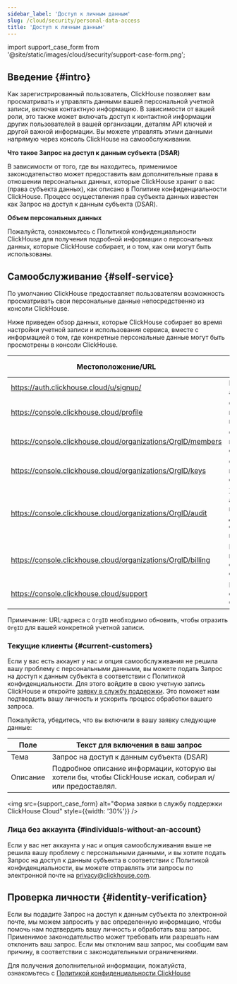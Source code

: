 ```yaml
---
sidebar_label: 'Доступ к личным данным'
slug: /cloud/security/personal-data-access
title: 'Доступ к личным данным'
---
```


import support_case_form from '@site/static/images/cloud/security/support-case-form.png';

## Введение {#intro}

Как зарегистрированный пользователь, ClickHouse позволяет вам просматривать и управлять данными вашей персональной учетной записи, включая контактную информацию. В зависимости от вашей роли, это также может включать доступ к контактной информации других пользователей в вашей организации, деталям API ключей и другой важной информации. Вы можете управлять этими данными напрямую через консоль ClickHouse на самообслуживании.

**Что такое Запрос на доступ к данным субъекта (DSAR)**

В зависимости от того, где вы находитесь, применимое законодательство может предоставить вам дополнительные права в отношении персональных данных, которые ClickHouse хранит о вас (права субъекта данных), как описано в Политике конфиденциальности ClickHouse. Процесс осуществления прав субъекта данных известен как Запрос на доступ к данным субъекта (DSAR).

**Объем персональных данных**

Пожалуйста, ознакомьтесь с Политикой конфиденциальности ClickHouse для получения подробной информации о персональных данных, которые ClickHouse собирает, и о том, как они могут быть использованы.

## Самообслуживание {#self-service}

По умолчанию ClickHouse предоставляет пользователям возможность просматривать свои персональные данные непосредственно из консоли ClickHouse.

Ниже приведен обзор данных, которые ClickHouse собирает во время настройки учетной записи и использования сервиса, вместе с информацией о том, где конкретные персональные данные могут быть просмотрены в консоли ClickHouse.

| Местоположение/URL | Описание | Персональные данные |
|--------------------|----------------|---------------------|
| https://auth.clickhouse.cloud/u/signup/ | Регистрация аккаунта | email, password |
| https://console.clickhouse.cloud/profile | Общие данные профиля пользователя | name, email |
| https://console.clickhouse.cloud/organizations/OrgID/members | Список пользователей в организации | name, email |
| https://console.clickhouse.cloud/organizations/OrgID/keys | Список API ключей и кто их создал | email |
| https://console.clickhouse.cloud/organizations/OrgID/audit | Журнал активности, перечисляющий действия отдельных пользователей | email |
| https://console.clickhouse.cloud/organizations/OrgID/billing | Информация о выставлении счетов и счета-фактуры | billing address, email |
| https://console.clickhouse.cloud/support | Взаимодействия с поддержкой ClickHouse | name, email |

Примечание: URL-адреса с `OrgID` необходимо обновить, чтобы отразить `OrgID` для вашей конкретной учетной записи.

### Текущие клиенты {#current-customers}

Если у вас есть аккаунт у нас и опция самообслуживания не решила вашу проблему с персональными данными, вы можете подать Запрос на доступ к данным субъекта в соответствии с Политикой конфиденциальности. Для этого войдите в свою учетную запись ClickHouse и откройте [заявку в службу поддержки](https://console.clickhouse.cloud/support). Это поможет нам подтвердить вашу личность и ускорить процесс обработки вашего запроса.

Пожалуйста, убедитесь, что вы включили в вашу заявку следующие данные:

| Поле | Текст для включения в ваш запрос |
|-------------|---------------------------------------------------|
| Тема     | Запрос на доступ к данным субъекта (DSAR)                |
| Описание | Подробное описание информации, которую вы хотели бы, чтобы ClickHouse искал, собирал и/или предоставлял. |

<img src={support_case_form} alt="Форма заявки в службу поддержки ClickHouse Cloud" style={{width: '30%'}} />

### Лица без аккаунта {#individuals-without-an-account}

Если у вас нет аккаунта у нас и опция самообслуживания выше не решила вашу проблему с персональными данными, и вы хотите подать Запрос на доступ к данным субъекта в соответствии с Политикой конфиденциальности, вы можете отправлять эти запросы по электронной почте на [privacy@clickhouse.com](mailto:privacy@clickhouse.com).

## Проверка личности {#identity-verification}

Если вы подадите Запрос на доступ к данным субъекта по электронной почте, мы можем запросить у вас определенную информацию, чтобы помочь нам подтвердить вашу личность и обработать ваш запрос. Применимое законодательство может требовать или разрешать нам отклонить ваш запрос. Если мы отклоним ваш запрос, мы сообщим вам причину, в соответствии с законодательными ограничениями.

Для получения дополнительной информации, пожалуйста, ознакомьтесь с [Политикой конфиденциальности ClickHouse](https://clickhouse.com/legal/privacy-policy)
